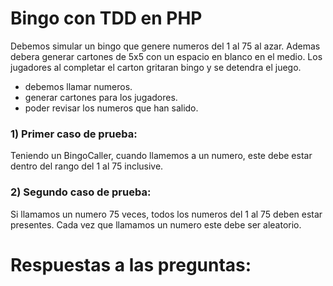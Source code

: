 # Bingo con TDD en PHP

Debemos simular un bingo que genere numeros del 1 al 75 al azar. Ademas debera generar cartones de 5x5 con un espacio en blanco en el medio. Los jugadores al completar el carton gritaran bingo y se detendra el juego.

- debemos llamar numeros.
- generar cartones para los jugadores.
- poder revisar los numeros que han salido.

### 1) Primer caso de prueba:
Teniendo un BingoCaller, cuando llamemos a un numero, este debe estar dentro del rango del 1 al 75 inclusive.

### 2) Segundo caso de prueba:
Si llamamos un numero 75 veces, todos los numeros del 1 al 75 deben estar presentes. Cada vez que llamamos un numero este debe ser aleatorio.


# Respuestas a las preguntas: